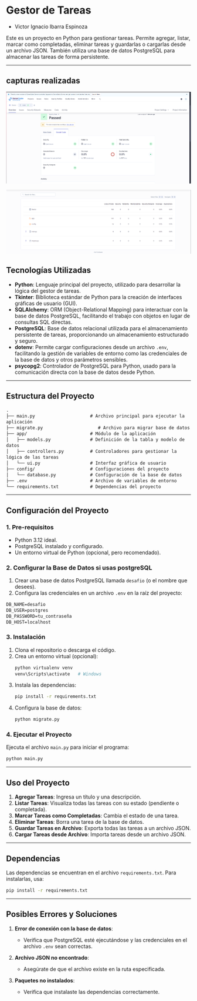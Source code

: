 # Gestor de Tareas

- Victor Ignacio Ibarra Espinoza

Este es un proyecto en Python para gestionar tareas. Permite agregar, listar, marcar como completadas, eliminar tareas y guardarlas o cargarlas desde un archivo JSON. También utiliza una base de datos PostgreSQL para almacenar las tareas de forma persistente.

---
## capturas realizadas

![Screen 1](https://github.com/Snickmax/GestorDeTareas/blob/main/scanner/Screenshot%202024-12-13%20183814.png)

![Screen 2](https://github.com/Snickmax/GestorDeTareas/blob/main/scanner/Screenshot%202024-12-13%20183910.png)

## Tecnologías Utilizadas

- **Python**: Lenguaje principal del proyecto, utilizado para desarrollar la lógica del gestor de tareas.
- **Tkinter**: Biblioteca estándar de Python para la creación de interfaces gráficas de usuario (GUI).
- **SQLAlchemy**: ORM (Object-Relational Mapping) para interactuar con la base de datos PostgreSQL, facilitando el trabajo con objetos en lugar de consultas SQL directas.
- **PostgreSQL**: Base de datos relacional utilizada para el almacenamiento persistente de tareas, proporcionando un almacenamiento estructurado y seguro.
- **dotenv**: Permite cargar configuraciones desde un archivo `.env`, facilitando la gestión de variables de entorno como las credenciales de la base de datos y otros parámetros sensibles.
- **psycopg2**: Controlador de PostgreSQL para Python, usado para la comunicación directa con la base de datos desde Python.

---

## Estructura del Proyecto

```
.
├── main.py                     # Archivo principal para ejecutar la aplicación
├── migrate.py                     # Archivo para migrar base de datos
├── app/                        # Módulo de la aplicación
│   ├── models.py               # Definición de la tabla y modelo de datos
│   ├── controllers.py          # Controladores para gestionar la lógica de las tareas
│   └── ui.py                   # Interfaz gráfica de usuario
├── config/                     # Configuraciones del proyecto
│   └── database.py             # Configuración de la base de datos
├── .env                        # Archivo de variables de entorno
└── requirements.txt            # Dependencias del proyecto

```

---

## Configuración del Proyecto

### 1. Pre-requisitos

- Python 3.12 ideal.
- PostgreSQL instalado y configurado.
- Un entorno virtual de Python (opcional, pero recomendado).

### 2. Configurar la Base de Datos si usas postgreSQL

1. Crear una base de datos PostgreSQL llamada `desafio` (o el nombre que desees).
2. Configura las credenciales en un archivo `.env` en la raíz del proyecto:

```env
DB_NAME=desafio
DB_USER=postgres
DB_PASSWORD=tu_contraseña
DB_HOST=localhost
```

### 3. Instalación

1. Clona el repositorio o descarga el código.
2. Crea un entorno virtual (opcional):
   ```bash
   python virtualenv venv
   venv\Scripts\activate   # Windows
   ```
3. Instala las dependencias:
   ```bash
   pip install -r requirements.txt
   ```
4. Configura la base de datos:
   ```bash
   python migrate.py
   ```

### 4. Ejecutar el Proyecto

Ejecuta el archivo `main.py` para iniciar el programa:
```bash
python main.py
```

---

## Uso del Proyecto

1. **Agregar Tareas**: Ingresa un título y una descripción.
2. **Listar Tareas**: Visualiza todas las tareas con su estado (pendiente o completada).
3. **Marcar Tareas como Completadas**: Cambia el estado de una tarea.
4. **Eliminar Tareas**: Borra una tarea de la base de datos.
5. **Guardar Tareas en Archivo**: Exporta todas las tareas a un archivo JSON.
6. **Cargar Tareas desde Archivo**: Importa tareas desde un archivo JSON.

---

## Dependencias

Las dependencias se encuentran en el archivo `requirements.txt`. Para instalarlas, usa:
```bash
pip install -r requirements.txt
```

---

## Posibles Errores y Soluciones

1. **Error de conexión con la base de datos**:
   - Verifica que PostgreSQL esté ejecutándose y las credenciales en el archivo `.env` sean correctas.

2. **Archivo JSON no encontrado**:
   - Asegúrate de que el archivo existe en la ruta especificada.

3. **Paquetes no instalados**:
   - Verifica que instalaste las dependencias correctamente.
